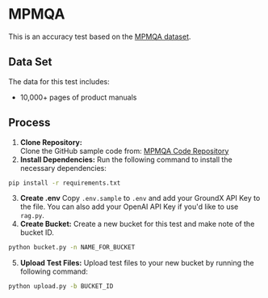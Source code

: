 # MPMQA

This is an accuracy test based on the [MPMQA dataset](https://arxiv.org/abs/2304.09660).

## Data Set

The data for this test includes:
- 10,000+ pages of product manuals

## Process

1. **Clone Repository:**  
   Clone the GitHub sample code from:
   [MPMQA Code Repository](https://github.com/eyelevelai/code-samples/tree/main/rag-battles/mpmqa)
2. **Install Dependencies:**
   Run the following command to install the necessary dependencies:
```bash
pip install -r requirements.txt
```
3. **Create .env**
   Copy `.env.sample` to `.env` and add your GroundX API Key to the file. You can also add your OpenAI API Key if you'd like to use `rag.py`.
4. **Create Bucket:**
   Create a new bucket for this test and make note of the bucket ID.
```bash
python bucket.py -n NAME_FOR_BUCKET
```
5. **Upload Test Files:**
   Upload test files to your new bucket by running the following command:
```bash
python upload.py -b BUCKET_ID
```